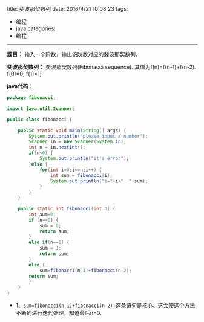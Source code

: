 title: 斐波那契数列
date: 2016/4/21 10:08:23
tags:
- 编程
- java
categories:
- 编程
---

**题目：** 输入一个阶数，输出该阶数对应的斐波那契数列。

**斐波那契数列：**
斐波那契数列(Fibonacci sequence).
其值为f(n)=f(n-1)+f(n-2).
f(0)=0;
f(1)=1;

<!-- more -->

**java代码：**

```java
package fibonacci;

import java.util.Scanner;

public class fibonacci {

    public static void main(String[] args) {
        System.out.println("please input a number");
        Scanner in = new Scanner(System.in);
        int n = in.nextInt();
        if(n<0) {
            System.out.println("it's error");
        }else {
            for(int i=0;i<=n;i++) {
                int sum = fibonacci(i);
                System.out.println("i="+i+"  "+sum);
            }
        }
    }

    public static int fibonacci(int n) {
        int sum=0;
        if (n==0) {
            sum = 0;
            return sum;
        }
        else if(n==1) {
            sum = 1;
            return sum;
        }
        else {
            sum=fibonacci(n-1)+fibonacci(n-2);
        return sum;
        }
    }
}
```


- 1、`sum=fibonacci(n-1)+fibonacci(n-2);`这条语句是核心。这会使这个方法不断的进行迭代处理，知道最后n=0.

